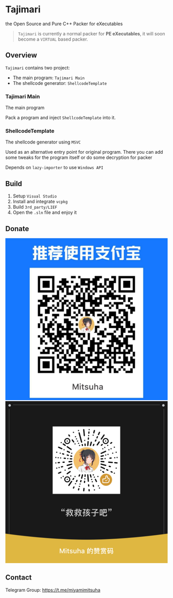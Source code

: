 # Tajimari

the Open Source and Pure C++ Packer for eXecutables

> `Tajimari` is currently a normal packer for **PE eXecutables**, it will soon become a `VIRTUAL` based packer.

## Overview

`Tajimari` contains two project: 
 - The main program: `Tajimari Main`
 - The shellcode generator: `ShellcodeTemplate`

### Tajimari Main

The main program

Pack a program and inject `ShellcodeTemplate` into it.

### ShellcodeTemplate

The shellcode generator using `MSVC`

Used as an alternative entry point for original program. There you can add some tweaks for the program itself or do some decryption for packer

Depends on `lazy-importer` to use `Windows API`

## Build

1. Setup `Visual Studio`
2. Install and integrate `vcpkg`
3. Build `3rd_party/LIEF`
3. Open the `.sln` file and enjoy it

## Donate 

![](https://github.com/WINKILLERS/WINKILLERS.github.io/blob/master/images/alipay.jpg)
![](https://github.com/WINKILLERS/WINKILLERS.github.io/blob/master/images/wechat.png)

## Contact

Telegram Group: https://t.me/miyamimitsuha
